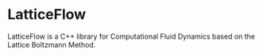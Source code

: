 # LatticeFlow

LatticeFlow is a C++ library for Computational Fluid Dynamics based on the Lattice Boltzmann Method.
